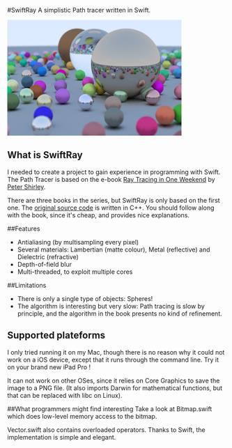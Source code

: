 #SwiftRay
A simplistic Path tracer written in Swift.

![Sample image produced by SwiftRay](doc/Image.png)

## What is SwiftRay
I needed to create a project to gain experience in programming with Swift. The Path Tracer is based on the e-book [Ray Tracing in One Weekend](https://www.amazon.com/Ray-Tracing-Weekend-Minibooks-Book-ebook/dp/B01B5AODD8) by [Peter Shirley](http://in1weekend.blogspot.fr).

There are three books in the series, but SwiftRay is only based on the first one. The [original source code](https://github.com/petershirley/raytracinginoneweekend) is written in C++. You should follow along with the book, since it's cheap, and provides nice explanations.

##Features
- Antialiasing (by multisampling every pixel)
- Several materials: Lambertian (matte colour), Metal (reflective) and Dielectric (refractive)
- Depth-of-field blur
- Multi-threaded, to exploit multiple cores

##Limitations
- There is only a single type of objects: Spheres!
- The algorithm is interesting but very slow: Path tracing is slow by principle, and the algorithm in the book presents no kind of refinement.

## Supported plateforms
I only tried running it on my Mac, though there is no reason why it could not work on a iOS device, except that it runs through the command line. Try it on your brand new iPad Pro !

It can not work on other OSes, since it relies on Core Graphics to save the image to a PNG file. (It also imports Darwin for mathematical functions, but that can be replaced with libc on Linux).

##What programmers might find interesting
Take a look at Bitmap.swift which does low-level memory access to the bitmap. 

Vector.swift also contains overloaded operators. Thanks to Swift, the implementation is simple and elegant.